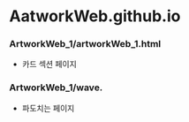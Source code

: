 # AatworkWeb.github.io

### ArtworkWeb_1/artworkWeb_1.html
- 카드 섹션 페이지

### ArtworkWeb_1/wave.
- 파도치는 페이지

